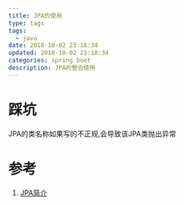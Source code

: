 ```yaml
---
title: JPA的使用
type: tags
tags:
  - java
date: 2018-10-02 23:18:34
updated: 2018-10-02 23:18:34
categories: spring boot
description: JPA的整合使用
---
```

# 踩坑

JPA的类名称如果写的不正规,会导致该JPA类抛出异常

# 参考 #
1. [JPA简介](https://www.yiibai.com/jpa/jpa-introduction.html)
